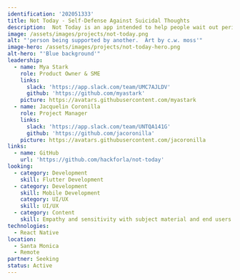 ```yaml
---
identification: '202051333'
title: Not Today - Self-Defense Against Suicidal Thoughts
description:  Not Today is an app intended to help people wait out periods of suicidal thinking without acting on their thoughts.
image: /assets/images/projects/not-today.png
alt: "'person being supported by another.  Art by c.w. moss'"
image-hero: /assets/images/projects/not-today-hero.png
alt-hero: "'Blue background'"
leadership:
  - name: Mya Stark
    role: Product Owner & SME
    links:
      slack: 'https://app.slack.com/team/UMC7AJLDV'
      github: 'https://github.com/myastark'
    picture: https://avatars.githubusercontent.com/myastark
  - name: Jacquelin Coronilla
    role: Project Manager
    links:
      slack: 'https://app.slack.com/team/UNTQA141G'
      github: 'https://github.com/jacoronilla'
    picture: https://avatars.githubusercontent.com/jacoronilla
links:
  - name: GitHub
    url: 'https://github.com/hackforla/not-today'
looking:
  - category: Development
    skill: Flutter Development
  - category: Development
    skill: Mobile Development
    category: UI/UX
    skill: UI/UX
  - category: Content
    skill: Empathy and sensitivity with subject material and end users
technologies:
  - React Native
location:
  - Santa Monica
  - Remote
partner: Seeking
status: Active
---
```

